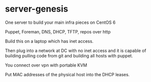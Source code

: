 # server-genesis
One server to build your main infra pieces on CentOS 6

Puppet, Foreman, DNS, DHCP, TFTP, repos over http

Build this on a laptop which has inet access.

Then plug into a network at DC with no inet access and it is capable 
of building pulling code from git and building all hosts with puppet.

You connect over vpn with portable KVM

Put MAC addresses of the physical host into the DHCP leases. 



